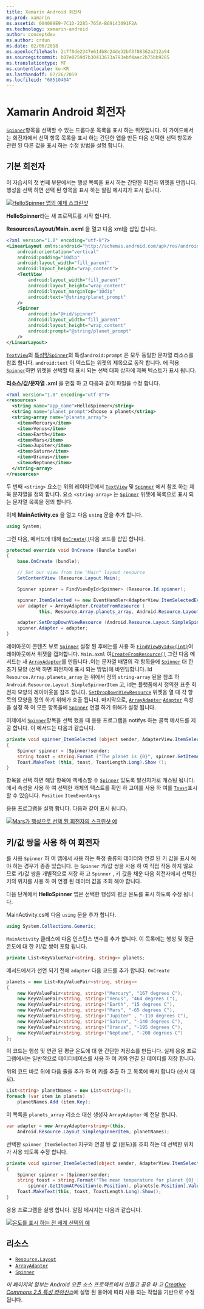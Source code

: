```yaml
---
title: Xamarin Android 회전자
ms.prod: xamarin
ms.assetid: 004089E9-7C1D-2285-765A-B69143091F2A
ms.technology: xamarin-android
author: conceptdev
ms.author: crdun
ms.date: 02/06/2018
ms.openlocfilehash: 2c7f0de2347e614b8c24de32bf3f88362a212a94
ms.sourcegitcommit: b07e0259d7b30413673a793ebf4aec2b75bb9285
ms.translationtype: MT
ms.contentlocale: ko-KR
ms.lasthandoff: 07/26/2019
ms.locfileid: "68510404"
---
```

# <a name="xamarinandroid-spinner"></a>Xamarin Android 회전자

[`Spinner`](xref:Android.Widget.Spinner)항목을 선택할 수 있는 드롭다운 목록을 표시 하는 위젯입니다. 이 가이드에서는 회전자에서 선택 항목 목록을 표시 하는 간단한 앱을 만든 다음 선택한 선택 항목과 관련 된 다른 값을 표시 하는 수정 방법을 설명 합니다.

## <a name="basic-spinner"></a>기본 회전자

이 자습서의 첫 번째 부분에서는 행성 목록을 표시 하는 간단한 회전자 위젯을 만듭니다. 행성을 선택 하면 선택 된 항목을 표시 하는 알림 메시지가 표시 됩니다.

[![HelloSpinner 앱의 예제 스크린샷](spinner-images/01-example-screenshots-sml.png)](spinner-images/01-example-screenshots.png#lightbox)

**HelloSpinner**라는 새 프로젝트를 시작 합니다.

**Resources/Layout/Main. axml** 을 열고 다음 xml을 삽입 합니다.

```xml
<?xml version="1.0" encoding="utf-8"?>
<LinearLayout xmlns:android="http://schemas.android.com/apk/res/android"
    android:orientation="vertical"
    android:padding="10dip"
    android:layout_width="fill_parent"
    android:layout_height="wrap_content">
    <TextView
        android:layout_width="fill_parent"
        android:layout_height="wrap_content"
        android:layout_marginTop="10dip"
        android:text="@string/planet_prompt"
    />
    <Spinner
        android:id="@+id/spinner"
        android:layout_width="fill_parent"
        android:layout_height="wrap_content"
        android:prompt="@string/planet_prompt"
    />
</LinearLayout>
```

[`TextView`](xref:Android.Widget.TextView)의 [특성및`Spinner`](xref:Android.Widget.Spinner)의 특성`android:prompt` 은 모두 동일한 문자열 리소스를 참조 합니다. `android:text` 이 텍스트는 위젯의 제목으로 동작 합니다. 에 적용 [`Spinner`](xref:Android.Widget.Spinner)하면 위젯을 선택할 때 표시 되는 선택 대화 상자에 제목 텍스트가 표시 됩니다.

**리소스/값/문자열 .xml** 을 편집 하 고 다음과 같이 파일을 수정 합니다.

```xml
<?xml version="1.0" encoding="utf-8"?>
<resources>
  <string name="app_name">HelloSpinner</string>
  <string name="planet_prompt">Choose a planet</string>
  <string-array name="planets_array">
    <item>Mercury</item>
    <item>Venus</item>
    <item>Earth</item>
    <item>Mars</item>
    <item>Jupiter</item>
    <item>Saturn</item>
    <item>Uranus</item>
    <item>Neptune</item>
  </string-array>
</resources>
```

두 번째 `<string>` 요소는 위의 레이아웃에서 [`TextView`](xref:Android.Widget.TextView) 및 [`Spinner`](xref:Android.Widget.Spinner) 에서 참조 하는 제목 문자열을 정의 합니다.
요소 `<string-array>` 는 [`Spinner`](xref:Android.Widget.Spinner) 위젯에 목록으로 표시 되는 문자열 목록을 정의 합니다.

이제 **MainActivity.cs** 을 열고 다음 `using` 문을 추가 합니다.

```csharp
using System;
```

그런 다음, 메서드에 대해 [`OnCreate()`](xref:Android.App.Activity.OnCreate*)다음 코드를 삽입 합니다.

```csharp
protected override void OnCreate (Bundle bundle)
{
    base.OnCreate (bundle);

    // Set our view from the "Main" layout resource
    SetContentView (Resource.Layout.Main);

    Spinner spinner = FindViewById<Spinner> (Resource.Id.spinner);

    spinner.ItemSelected += new EventHandler<AdapterView.ItemSelectedEventArgs> (spinner_ItemSelected);
    var adapter = ArrayAdapter.CreateFromResource (
            this, Resource.Array.planets_array, Android.Resource.Layout.SimpleSpinnerItem);

    adapter.SetDropDownViewResource (Android.Resource.Layout.SimpleSpinnerDropDownItem);
    spinner.Adapter = adapter;
}
```

레이아웃이 콘텐츠 뷰로 [`Spinner`](xref:Android.Widget.Spinner) 설정 된 후에는를 사용 하 [`FindViewById<>(int)`](xref:Android.App.Activity.FindViewById*)여 레이아웃에서 위젯을 캡처합니다. `Main.axml`
여[`CreateFromResource()`](xref:Android.Widget.ArrayAdapter.CreateFromResource*)
그런 다음 메서드는 새 [`ArrayAdapter`](xref:Android.Widget.ArrayAdapter)를 만듭니다 .이는 문자열 배열의 각 항목을에 [`Spinner`](xref:Android.Widget.Spinner) 대 한 초기 모양 (선택 하면 회전자에 표시 되는 방법)에 바인딩합니다. Id `Resource.Array.planets_array` 는 위에서 정의 `string-array` 된을 참조 하 `Android.Resource.Layout.SimpleSpinnerItem` 고, id는 플랫폼에서 정의한 표준 회전자 모양의 레이아웃을 참조 합니다.
[`SetDropDownViewResource`](xref:Android.Widget.ArrayAdapter.SetDropDownViewResource*)
위젯을 열 때 각 항목의 모양을 정의 하기 위해가 호출 됩니다. 마지막으로, [`ArrayAdapter`](xref:Android.Widget.ArrayAdapter) [`Adapter`](xref:Android.Widget.ArrayAdapter) 속성을 설정 하 여 모든 항목을에 [`Spinner`](xref:Android.Widget.Spinner) 연결 하기 위해가 설정 됩니다.

이제에서 [`Spinner`](xref:Android.Widget.Spinner)항목을 선택 했을 때 응용 프로그램을 notifys 하는 콜백 메서드를 제공 합니다. 이 메서드는 다음과 같습니다.

```csharp
private void spinner_ItemSelected (object sender, AdapterView.ItemSelectedEventArgs e)
{
    Spinner spinner = (Spinner)sender;
    string toast = string.Format ("The planet is {0}", spinner.GetItemAtPosition (e.Position));
    Toast.MakeText (this, toast, ToastLength.Long).Show ();
}
```

항목을 선택 하면 해당 항목에 액세스할 수 [`Spinner`](xref:Android.Widget.Spinner) 있도록 발신자가로 캐스팅 됩니다. 에서 속성을 사용 하 여 선택한 개체의 텍스트를 확인 하 고이를 사용 하 여를 [`Toast`](xref:Android.Widget.Toast)표시할 수 있습니다. `Position` `ItemEventArgs`

응용 프로그램을 실행 합니다. 다음과 같이 표시 됩니다.

[![Mars가 행성으로 선택 된 회전자의 스크린샷 예](spinner-images/02-basic-example-sml.png)](spinner-images/02-basic-example.png#lightbox)

## <a name="spinner-using-keyvalue-pairs"></a>키/값 쌍을 사용 하 여 회전자

를 사용 `Spinner` 하 여 앱에서 사용 하는 특정 종류의 데이터와 연결 된 키 값을 표시 해야 하는 경우가 종종 있습니다. 는 `Spinner` 키/값 쌍을 사용 하 여 직접 작동 하지 않으므로 키/값 쌍을 개별적으로 저장 하 고 `Spinner` , 키 값을 채운 다음 회전자에서 선택한 키의 위치를 사용 하 여 연결 된 데이터 값을 조회 해야 합니다. 

다음 단계에서 **HelloSpinner** 앱은 선택한 행성의 평균 온도를 표시 하도록 수정 됩니다.

MainActivity.cs에 다음 `using` 문을 추가 합니다.

```csharp
using System.Collections.Generic;
```

`MainActivity` 클래스에 다음 인스턴스 변수를 추가 합니다.
이 목록에는 행성 및 평균 온도에 대 한 키/값 쌍이 포함 됩니다.

```csharp
private List<KeyValuePair<string, string>> planets;
```

메서드에서가 선언 되기 전에 `adapter` 다음 코드를 추가 합니다. `OnCreate`

```csharp
planets = new List<KeyValuePair<string, string>>
{
    new KeyValuePair<string, string>("Mercury", "167 degrees C"),
    new KeyValuePair<string, string>("Venus", "464 degrees C"),
    new KeyValuePair<string, string>("Earth", "15 degrees C"),
    new KeyValuePair<string, string>("Mars", "-65 degrees C"),
    new KeyValuePair<string, string>("Jupiter" , "-110 degrees C"),
    new KeyValuePair<string, string>("Saturn", "-140 degrees C"),
    new KeyValuePair<string, string>("Uranus", "-195 degrees C"),
    new KeyValuePair<string, string>("Neptune", "-200 degrees C")
};
```

이 코드는 행성 및 연관 된 평균 온도에 대 한 간단한 저장소를 만듭니다. 실제 응용 프로그램에서는 일반적으로 데이터베이스를 사용 하 여 키와 연결 된 데이터를 저장 합니다.

위의 코드 바로 뒤에 다음 줄을 추가 하 여 키를 추출 하 고 목록에 배치 합니다 (순서 대로).

```csharp
List<string> planetNames = new List<string>();
foreach (var item in planets)
    planetNames.Add (item.Key);
```

이 목록을 `planets_array` 리소스 대신 생성자 `ArrayAdapter` 에 전달 합니다.

```csharp
var adapter = new ArrayAdapter<string>(this,
    Android.Resource.Layout.SimpleSpinnerItem, planetNames);
```

선택한 `spinner_ItemSelected` 지구와 연결 된 값 (온도)을 조회 하는 데 선택한 위치가 사용 되도록 수정 합니다.

```csharp
private void spinner_ItemSelected(object sender, AdapterView.ItemSelectedEventArgs e)
{
    Spinner spinner = (Spinner)sender;
    string toast = string.Format("The mean temperature for planet {0} is {1}",
        spinner.GetItemAtPosition(e.Position), planets[e.Position].Value);
    Toast.MakeText(this, toast, ToastLength.Long).Show();
}
```

응용 프로그램을 실행 합니다. 알림 메시지는 다음과 같습니다.

[![온도를 표시 하는 전 세계 선택의 예](spinner-images/03-keyvalue-example-sml.png)](spinner-images/03-keyvalue-example.png#lightbox)

## <a name="resources"></a>리소스

- [`Resource.Layout`](xref:Android.Resource.Layout)
- [`ArrayAdapter`](xref:Android.Widget.ArrayAdapter)
- [`Spinner`](xref:Android.Widget.Spinner)

*이 페이지의 일부는 Android 오픈 소스 프로젝트에서 만들고 공유 하 고*
[*Creative Commons 2.5 특성 라이선스*](http://creativecommons.org/licenses/by/2.5/)에 설명 된 용어에 따라 사용 되는 작업을 기반으로 수정 됩니다.
